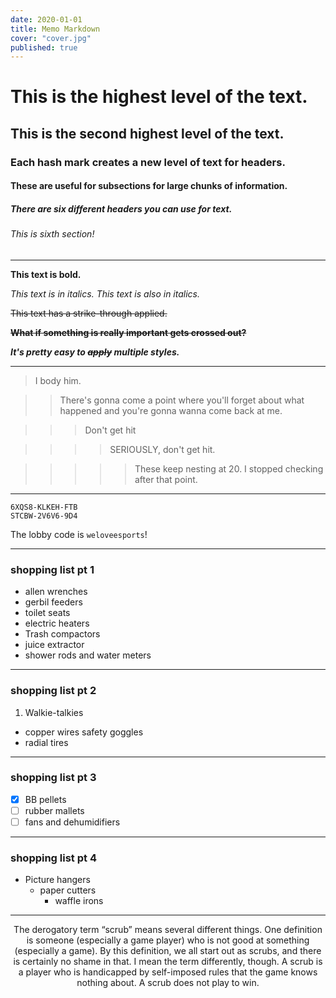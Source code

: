 ```yaml
---
date: 2020-01-01
title: Memo Markdown
cover: "cover.jpg"
published: true
---
```


# This is the highest level of the text.
## This is the second highest level of the text.
### Each hash mark creates a new level of text for headers.
#### These are useful for subsections for large chunks of information.
##### There are six different headers you can use for text.
###### This is sixth section!

<hr>

**This text is bold.**

*This text is in italics.* _This text is also in italics._

~~This text has a strike-through applied.~~

~~**What if something is really important gets crossed out?**~~

_**It's pretty easy to ~~apply~~ multiple styles.**_

<hr>

> I body him.

>> There's gonna come a point where you'll forget about what happened and you're gonna wanna come back at me.

>>> Don't get hit

>>>> SERIOUSLY, don't get hit.

>>>>> These keep nesting at 20. I stopped checking after that point.

<hr>

```
6XQS8-KLKEH-FTB
STCBW-2V6V6-9D4
```

The lobby code is `weloveesports`! 

<hr>

### shopping list pt 1

* allen wrenches
* gerbil feeders
* toilet seats
* electric heaters
* Trash compactors
* juice extractor
* shower rods and water meters
***
### shopping list pt 2

1. Walkie-talkies
- copper wires safety goggles
- radial tires
***
### shopping list pt 3
- [x] BB pellets
- [ ] rubber mallets
- [ ] fans and dehumidifiers
***
### shopping list pt 4
* Picture hangers
	* paper cutters
		* waffle irons

<hr>

<div align="center">The derogatory term “scrub” means several different things. One definition is someone (especially a game player) who is not good at something (especially a game). By this definition, we all start out as scrubs, and there is certainly no shame in that. I mean the term differently, though. A scrub is a player who is handicapped by self-imposed rules that the game knows nothing about. A scrub does not play to win.</div>

